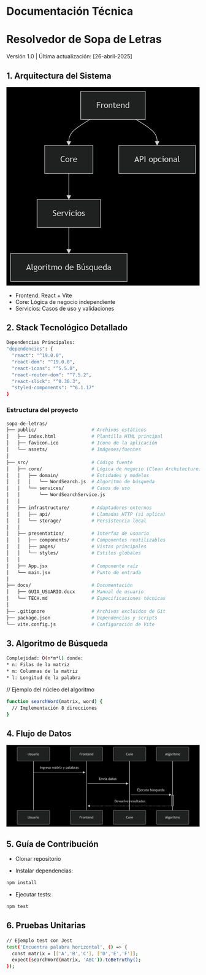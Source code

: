 # Documentación Técnica

# Resolvedor de Sopa de Letras
Versión 1.0 | Última actualización: [26-abril-2025]

## 1. Arquitectura del Sistema
![alt text](arquitectura.png)

* Frontend: React + Vite
* Core: Lógica de negocio independiente
* Servicios: Casos de uso y validaciones

## 2. Stack Tecnológico Detallado
``` bash
Dependencias Principales:
"dependencies": {
  "react": "^19.0.0",
  "react-dom": "^19.0.0",
  "react-icons": "^5.5.0",
  "react-router-dom": "^7.5.2",
  "react-slick": "^0.30.3",
  "styled-components": "^6.1.17"
}
```
### Estructura del proyecto
```bash
sopa-de-letras/
├── public/                    # Archivos estáticos
│   ├── index.html             # Plantilla HTML principal
│   ├── favicon.ico            # Icono de la aplicación
│   └── assets/                # Imágenes/fuentes
│
├── src/                       # Código fuente
│   ├── core/                  # Lógica de negocio (Clean Architecture)
│   │   ├── domain/            # Entidades y modelos
│   │   │   └── WordSearch.js  # Algoritmo de búsqueda
│   │   └── services/          # Casos de uso
│   │       └── WordSearchService.js  
│   │
│   ├── infrastructure/        # Adaptadores externos
│   │   ├── api/               # Llamadas HTTP (si aplica)
│   │   └── storage/           # Persistencia local
│   │
│   ├── presentation/          # Interfaz de usuario
│   │   ├── components/        # Componentes reutilizables
│   │   ├── pages/             # Vistas principales
│   │   └── styles/            # Estilos globales
│   │
│   ├── App.jsx                # Componente raíz
│   └── main.jsx               # Punto de entrada
│
├── docs/                      # Documentación
│   ├── GUIA_USUARIO.docx      # Manual de usuario
│   └── TECH.md                # Especificaciones técnicas
│
├── .gitignore                 # Archivos excluidos de Git
├── package.json               # Dependencias y scripts
└── vite.config.js             # Configuración de Vite
```

## 3. Algoritmo de Búsqueda
``` bash
Complejidad: O(n*m*l) donde:
* n: Filas de la matriz
* m: Columnas de la matriz
* l: Longitud de la palabra
```
// Ejemplo del núcleo del algoritmo
```bash
function searchWord(matrix, word) {
  // Implementación 8 direcciones
}
```

## 4. Flujo de Datos
![alt text](flujo.png)

## 5. Guía de Contribución
* Clonar repositorio

* Instalar dependencias:
``` bash
npm install
```
* Ejecutar tests:
``` bash
npm test
```
## 6. Pruebas Unitarias
``` bash
// Ejemplo test con Jest
test('Encuentra palabra horizontal', () => {
  const matrix = [['A','B','C'], ['D','E','F']];
  expect(searchWord(matrix, 'ABC')).toBeTruthy();
});
```
